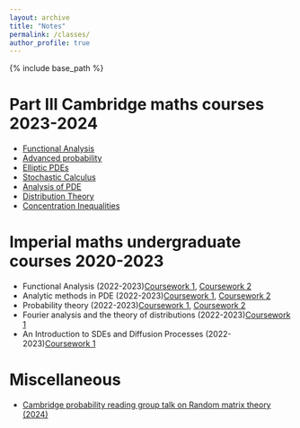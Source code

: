 ```yaml
---
layout: archive
title: "Notes"
permalink: /classes/
author_profile: true
---
```


{% include base_path %}

<h1>Part III Cambridge maths courses 2023-2024</h1>
<ul>
<li><a href = "/files/Part_III_Functional_Analysis_Michaelmas_2023.pdf">Functional Analysis</a></li>
<li><a href = "/files/Part_III_Advanced_Probability_Michaelmas_2023.pdf">Advanced probability</a></li>
<li><a href = "/files/Elliptic%20PDEs.pdf">Elliptic PDEs</a></li>
<li><a href = "/files/Stochastic%20Calculus%20handrwitten%20notes.pdf">Stochastic Calculus</a></li>
<li><a href = "/files/Analysis of PDE.pdf">Analysis of PDE</a></li>
<li><a href = "/files/Distribution%20Theory.pdf">Distribution Theory</a></li>
<li><a href = "/files/Concentration%20Inequalities.pdf">Concentration Inequalities</a></li>
</ul>

<h1>Imperial maths undergraduate courses 2020-2023</h1>
<ul>
<li>Functional Analysis (2022-2023)<a href = "/files/Functional_Analysis_Coursework_1__01862156_.pdf">Coursework 1</a>, <a href = "/files/Functional_Analysis_Coursework_2__01862156_.pdf">Coursework 2</a></li>
<li>Analytic methods in PDE (2022-2023)<a href = "/files/Analytic_Methods_In_PDE_Coursework_1__01862156_.pdf">Coursework 1</a>, <a href = "/files/Analytic_Methods_In_PDE_Coursework_2__01862156_.pdf">Coursework 2</a></li>
<li>Probability theory (2022-2023)<a href = "/files/Probability_Theory_Coursework_1__01862156_.pdf">Coursework 1</a>, <a href = "/files/Probability_Theory_Coursework_2__01862156_.pdf">Coursework 2</a></li>
<li>Fourier analysis and the theory of distributions (2022-2023)<a href = "/files/Fourier_Analysis_and_the_theory_of_distributions_Coursework_1__01862156_.pdf">Coursework 1</a></li>
<li>An Introduction to SDEs and Diffusion Processes (2022-2023)<a href = "/files/Introduction_To_SDEs_And_Diffusion_Processes_Coursework_1__01862156_.pdf">Coursework 1</a></li>
</ul>

<h1>Miscellaneous</h1>
<ul>
<li><a href = "/files/Random_Matrix_Theory_Lecture_Reading_Group_Cam_2024.pdf">Cambridge probability reading group talk on Random matrix theory (2024)</a></li>
</ul>

